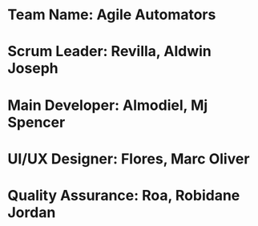 # Team Name: Agile Automators
# Scrum Leader: Revilla, Aldwin Joseph 
# Main Developer: Almodiel, Mj Spencer
# UI/UX Designer: Flores, Marc Oliver
# Quality Assurance: Roa, Robidane Jordan
